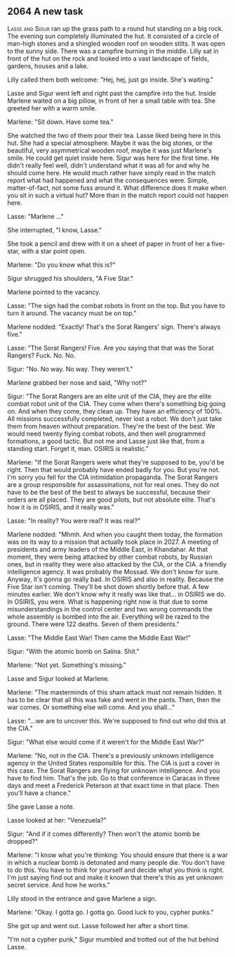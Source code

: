 
## **2064** A new task

<span style="font-variant:small-caps;">Lasse and Sigur</span> ran up the grass path to a round hut standing on a big rock.
The evening sun completely illuminated the hut.
It consisted of a circle of man-high stones and a shingled wooden roof on wooden stilts.
It was open to the sunny side.
There was a campfire burning in the middle.
Lilly sat in front of the hut on the rock and looked into a vast landscape of fields, gardens, houses and a lake.

Lilly called them both welcome: "Hej, hej, just go inside.
She's waiting."

Lasse and Sigur went left and right past the campfire into the hut.
Inside Marlene waited on a big pillow, in front of her a small table with tea.
She greeted her with a warm smile.

Marlene: "Sit down.
Have some tea."

She watched the two of them pour their tea.
Lasse liked being here in this hut.
She had a special atmosphere.
Maybe it was the big stones, or the beautiful, very asymmetrical wooden roof, maybe it was just Marlene's smile.
He could get quiet inside here.
Sigur was here for the first time.
He didn't really feel well, didn't understand what it was all for and why he should come here.
He would much rather have simply read in the match report what had happened and what the consequences were.
Simple, matter-of-fact, not some fuss around it.
What difference does it make when you sit in such a virtual hut?
More than in the match report could not happen here.

Lasse: "Marlene ..."

She interrupted, "I know, Lasse."

She took a pencil and drew with it on a sheet of paper in front of her a five-star, with a star point open.

Marlene: "Do you know what this is?"

Sigur shrugged his shoulders, "A Five Star."

Marlene pointed to the vacancy.

Lasse: "The sign had the combat robots in front on the top.
But you have to turn it around.
The vacancy must be on top."

Marlene nodded: "Exactly! That's the Sorat Rangers' sign.
There's always five."

Lasse: "The Sorat Rangers!
Five.
Are you saying that that was the Sorat Rangers? Fuck.
No. No.

Sigur: "No.
No way. No way.
They weren't."

Marlene grabbed her nose and said, "Why not?"

Sigur: "The Sorat Rangers are an elite unit of the CIA, they are _the_ elite combat robot unit of the CIA.
They come when there's something big going on.
And when they come, they clean up.
They have an efficiency of 100%.
All missions successfully completed, never lost a robot.
We don't just take them from heaven without preparation.
They're the best of the best.
We would need twenty flying combat robots, and then well programmed formations, a good tactic.
But not me and Lasse just like that, from a standing start.
Forget it, man.
OSIRIS is realistic."

Marlene: "If the Sorat Rangers were what they're supposed to be, you'd be right.
Then that would probably have ended badly for you.
But you're not.
I'm sorry you fell for the CIA intimidation propaganda.
The Sorat Rangers are a group responsible for assassinations, not for real ones.
They do not have to be the best of the best to always be successful, because their orders are all placed.
They are good pilots, but not absolute elite.
That's how it is in OSIRIS, and it really was."

Lasse: "In reality? You were real? It was real?"

Marlene nodded: "Mhmh.
And when you caught them today, the formation was on its way to a mission that actually took place in 2027.
A meeting of presidents and army leaders of the Middle East, in Khandahar.
At that moment, they were being attacked by other combat robots, by Russian ones, but in reality they were also attacked by the CIA, or the CIA.
a friendly intelligence agency.
It was probably the Mossad.
We don't know for sure.
Anyway, it's gonna go really bad.
In OSIRIS and also in reality.
Because the Five Star isn't coming.
They'll be shot down shortly before that.
A few minutes earlier.
We don't know why it really was like that... in OSIRIS we do.
In OSIRIS, you were.
What is happening right now is that due to some misunderstandings in the control center and two wrong commands the whole assembly is bombed into the air.
Everything will be razed to the ground.
There were 122 deaths.
Seven of them presidents."

Lasse: "The Middle East War! Then came the Middle East War!"

Sigur: "With the atomic bomb on Salina.
Shit."

Marlene: "Not yet.
Something's missing."

Lasse and Sigur looked at Marlene.

Marlene: "The masterminds of this sham attack must not remain hidden.
It has to be clear that all this was fake and went in the pants.
Then, then the war comes.
Or something else will come.
And you shall..."

Lasse: "...we are to uncover this.
We're supposed to find out who did this at the CIA."

Sigur: "What else would come if it weren't for the Middle East War?"

Marlene: "No, not in the CIA.
There's a previously unknown intelligence agency in the United States responsible for this.
The CIA is just a cover in this case.
The Sorat Rangers are flying for unknown intelligence.
And you have to find him.
That's the job.
Go to that conference in Caracas in three days and meet a Frederick Peterson at that exact time in that place.
Then you'll have a chance."

She gave Lasse a note.

Lasse looked at her: "Venezuela?"

Sigur: "And if it comes differently? Then won't the atomic bomb be dropped?"

Marlene: "I know what you're thinking:
You should ensure that there is a war in which a nuclear bomb is detonated and many people die.
You don't have to do this.
You have to think for yourself and decide what you think is right.
I'm just saying find out and make it known that there's this as yet unknown secret service.
And how he works."

Lilly stood in the entrance and gave Marlene a sign.

Marlene: "Okay.
I gotta go. I gotta go.
Good luck to you, cypher punks."

She got up and went out.
Lasse followed her after a short time.

"I'm not a cypher punk," Sigur mumbled and trotted out of the hut behind Lasse.

